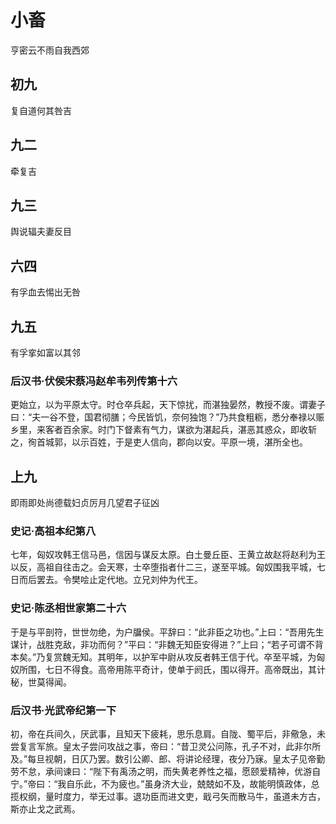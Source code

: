 # 小畜
亨密云不雨自我西郊

## 初九
复自道何其咎吉

## 九二
牵复吉

## 九三
舆说辐夫妻反目

## 六四
有孚血去惕出无咎

## 九五
有孚挛如富以其邻

### 后汉书·伏侯宋蔡冯赵牟韦列传第十六
更始立，以为平原太守。时仓卒兵起，天下惊扰，而湛独晏然，教授不废。谓妻子曰：“夫一谷不登，国君彻膳；今民皆饥，奈何独饱？”乃共食粗粝，悉分奉禄以赈乡里，来客者百余家。时门下督素有气力，谋欲为湛起兵，湛恶其惑众，即收斩之，徇首城郭，以示百姓，于是吏人信向，郡向以安。平原一境，湛所全也。

## 上九
即雨即处尚德载妇贞厉月几望君子征凶

### 史记·高祖本纪第八
七年，匈奴攻韩王信马邑，信因与谋反太原。白土曼丘臣、王黄立故赵将赵利为王以反，高祖自往击之。会天寒，士卒堕指者什二三，遂至平城。匈奴围我平城，七日而后罢去。令樊哙止定代地。立兄刘仲为代王。

### 史记·陈丞相世家第二十六
于是与平剖符，世世勿绝，为户牖侯。平辞曰：“此非臣之功也。”上曰：“吾用先生谋计，战胜克敌，非功而何？”平曰：“非魏无知臣安得进？”上曰；“若子可谓不背本矣。”乃复赏魏无知。其明年，以护军中尉从攻反者韩王信于代。卒至平城，为匈奴所围，七日不得食。高帝用陈平奇计，使单于阏氏，围以得开。高帝既出，其计秘，世莫得闻。

### 后汉书·光武帝纪第一下
初，帝在兵间久，厌武事，且知天下疲耗，思乐息肩。自陇、蜀平后，非儆急，未尝复言军旅。皇太子尝问攻战之事，帝曰：“昔卫灵公问陈，孔子不对，此非尔所及。”每旦视朝，日仄乃罢。数引公卿、郎、将讲论经理，夜分乃寐。皇太子见帝勤劳不怠，承间谏曰：“陛下有禹汤之明，而失黄老养性之福，愿颐爱精神，优游自宁。”帝曰：“我自乐此，不为疲也。”虽身济大业，兢兢如不及，故能明慎政体，总揽权纲，量时度力，举无过事。退功臣而进文吏，戢弓矢而散马牛，虽道未方古，斯亦止戈之武焉。
